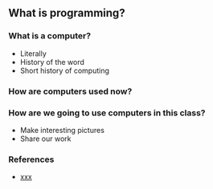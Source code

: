 ## What is programming?


### What is a computer?
- Literally
- History of the word
- Short history of computing

### How are computers used now?


### How are **we** going to use computers in this class?
- Make interesting pictures
- Share our work


### References
- <a href="xxx" target="_blank">xxx</a>


